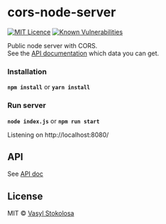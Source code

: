 # cors-node-server
[![MIT Licence](https://badges.frapsoft.com/os/mit/mit.svg?v=103)](https://opensource.org/licenses/mit-license.php) 
[![Known Vulnerabilities](https://snyk.io/test/github/shystruk/cors-node-server/badge.svg?targetFile=package.json)](https://snyk.io/test/github/shystruk/cors-node-server?targetFile=package.json)

Public node server with CORS.<br/>
See the [API documentation](/docs/API.md) which data you can get.

### Installation ###
**`npm install`** or **`yarn install`**

### Run server ###
**`node index.js`** or **`npm run start`**

Listening on http://localhost:8080/

## API
See [API doc](/docs/API.md)

## License
MIT © [Vasyl Stokolosa](https://about.me/shystruk)
